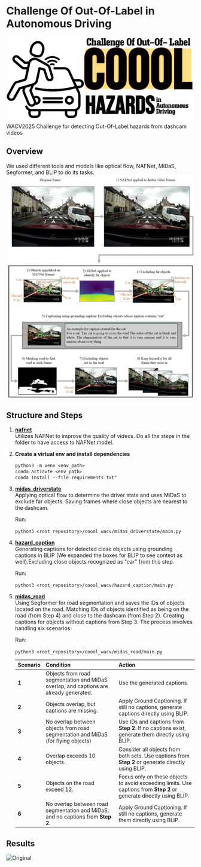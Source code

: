 ﻿# Challenge Of Out-Of-Label in Autonomous Driving
![COOOL](https://github.com/ParisaHTM/coool_wacv/blob/main/sample_images/Logo%20maker%20project-3%20(11).png)
 WACV2025 Challenge for detecting Out-Of-Label hazards from dashcam videos

 ## Overview
 We used different tools and models like optical flow, NAFNet, MiDaS, Segformer, and BLIP to do its tasks.
 ![nafnet](https://github.com/ParisaHTM/coool_wacv/blob/main/sample_images/nafnet_new.jpg)
 ![overview](https://github.com/ParisaHTM/coool_wacv/blob/main/sample_images/all_show_objects_new.jpg)

## Structure and Steps

1. **[nafnet](https://github.com/ParisaHTM/coool_wacv/tree/main/nafnet)**  
   Utilizes NAFNet to improve the quality of videos. Do all the steps in the folder to have access to NAFNet model.

2. **Create a virtual env and install dependencies**

   ```
   python3 -m venv <env_path>
   conda actiavte <env_path>
   conda install --file requirements.txt"
   ```   

4. **[midas_driverstate](https://github.com/ParisaHTM/coool_wacv/tree/main/midas_driverstate)**  
   Applying optical flow to determine the driver state and uses MiDaS to exclude far objects. Saving frames where close objects are nearest to the dashcam.

   Run:

   ```python3 <root_repository>/coool_wacv/midas_driverstate/main.py```

5. **[hazard_caption](https://github.com/ParisaHTM/coool_wacv/tree/main/hazard_caption)**  
   Generating captions for detected close objects using grounding captions in BLIP (We expanded the boxes for BLIP to see context as well).Excluding close objects recognized as "car" from this step.

   Run:

   ```python3 <root_repository>/coool_wacv/hazard_caption/main.py```

6. **[midas_road](https://github.com/ParisaHTM/coool_wacv/tree/main/midas_road)**  
   Using Segformer for road segmentation and saves the IDs of objects located on the road. Matching IDs of objects identified as being on the road (from Step 4) and close to the dashcam (from Step 2). Creating captions for objects without captions from Step 3. The process involves handling six scenarios:

   Run:

   ```python3 <root_repository>/coool_wacv/midas_road/main.py```
  
      
      | **Scenario** | **Condition**                                                                                   | **Action**                                                                                                    |
      |--------------|-------------------------------------------------------------------------------------------------|--------------------------------------------------------------------------------------------------------------|
      | **1**        | Objects from road segmentation and MiDaS overlap, and captions are already generated.           | Use the generated captions.                                                                                  |
      | **2**        | Objects overlap, but captions are missing.                                                     | Apply Ground Captioning. If still no captions, generate captions directly using BLIP.                        |
      | **3**        | No overlap between objects from road segmentation and MiDaS (for flying objects)               | Use IDs and captions from **Step 2**. If no captions exist, generate them directly using BLIP.               |
      | **4**        | Overlap exceeds 10 objects.                                                                    | Consider all objects from both sets. Use captions from **Step 2** or generate directly using BLIP.           |
      | **5**        | Objects on the road exceed 12.                                                                 | Focus only on these objects to avoid exceeding limits. Use captions from **Step 2** or generate directly using BLIP. |
      | **6**        | No overlap between road segmentation and MiDaS, and no captions from **Step 2**.               | Apply Ground Captioning. If still no captions, generate them directly using BLIP.                            |

## Results
![Original](https://github.com/ParisaHTM/coool_wacv/blob/main/sample_images/detected_hazard.gif)






